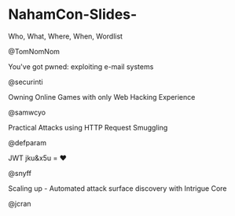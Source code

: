 # NahamCon-Slides-

Who, What, Where, When, Wordlist

@TomNomNom

You've got pwned: exploiting e-mail systems

@securinti

Owning Online Games with only Web Hacking Experience

@samwcyo

Practical Attacks using HTTP Request Smuggling

@defparam


JWT jku&x5u = ❤️

@snyff

Scaling up - Automated attack surface discovery with Intrigue Core

@jcran
